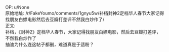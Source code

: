 
OP: u/None  
原始地址: /r/FakeYoumo/comments/1gnyu5w/补档封神2定档华人春节大家记得找朋友白嫖电影然后去豆瓣打差评不然我白炒作了/  
正文:  
补档，《封神2》定档华人春节，大家记得找朋友白嫖电影，然后去豆瓣打差评，不然我白炒作了  
抽油为什么连这帖子都删，难道真是于适粉？
